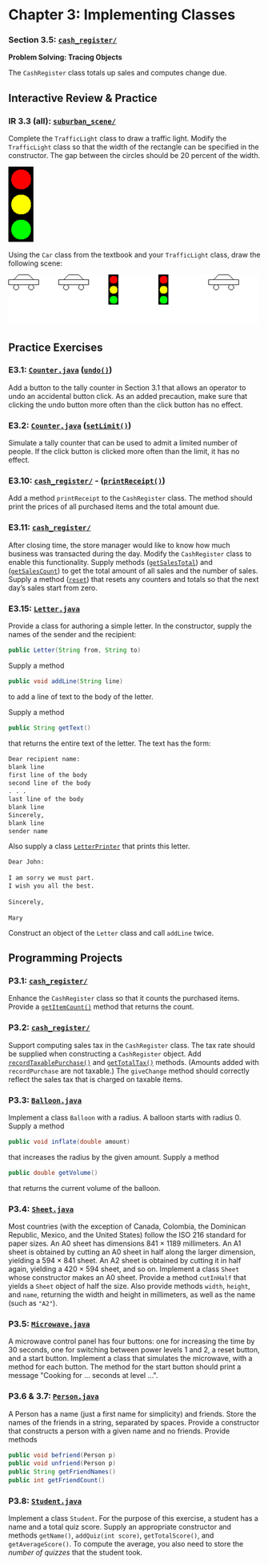 # Chapter 3: Implementing Classes

### Section 3.5: [`cash_register/`](./cash_register/)

**Problem Solving: Tracing Objects**

The `CashRegister` class totals up sales and computes change due.

## Interactive Review & Practice

### IR 3.3 (all): [`suburban_scene/`](./suburban_scene/)

Complete the `TrafficLight` class to draw a traffic light. Modify the `TrafficLight` class so that the width of the rectangle can be specified in the constructor. The gap between the circles should be 20 percent of the width.

![resulting traffic light](./suburban_scene/traffic_light.png)

Using the `Car` class from the textbook and your `TrafficLight` class, draw the following scene:

![suburban scene](./suburban_scene/suburban_scene.png)

## Practice Exercises

### E3.1: [`Counter.java`](./Counter.java) ([`undo()`](./Counter.java#L43))

Add a button to the tally counter in Section 3.1 that allows an operator to undo an accidental button click. As an added precaution, make sure that clicking the undo button more often than the click button has no effect.

### E3.2: [`Counter.java`](./Counter.java) ([`setLimit()`](./Counter.java#L25))

Simulate a tally counter that can be used to admit a limited number of people. If the click button is clicked more often than the limit, it has no effect.

### E3.10: [`cash_register/`](./cash_register/) - ([`printReceipt()`](./cash_register/CashRegister.java#L120))

Add a method `printReceipt` to the `CashRegister` class. The method should print the prices of all purchased items and the total amount due.

### E3.11: [`cash_register/`](./cash_register/)

After closing time, the store manager would like to know how much business was transacted during the day. Modify the `CashRegister` class to enable this functionality. Supply methods ([`getSalesTotal`](./cash_register/CashRegister.java#L164)) and ([`getSalesCount`](./cash_register/CashRegister.java#L156)) to get the total amount of all sales and the number of sales. Supply a method ([`reset`](./cash_register/CashRegister.java#L171)) that resets any counters and totals so that the next day’s sales start from zero.

### E3.15: [`Letter.java`](./Letter.java)

Provide a class for authoring a simple letter. In the constructor, supply the names of the sender and the recipient:

```java
public Letter(String from, String to)
```

Supply a method

```java
public void addLine(String line)
```

to add a line of text to the body of the letter.

Supply a method

```java
public String getText()
```

that returns the entire text of the letter. The text has the form:

```
Dear recipient name:
blank line 
first line of the body
second line of the body
. . .
last line of the body
blank line 
Sincerely, 
blank line
sender name 
```

Also supply a class [`LetterPrinter`](./LetterPrinter.java) that prints this letter.

```
Dear John:
   
I am sorry we must part.
I wish you all the best.
   
Sincerely,
   
Mary 
```

Construct an object of the `Letter` class and call `addLine` twice.

## Programming Projects

### P3.1: [`cash_register/`](./cash_register/)

Enhance the `CashRegister` class so that it counts the purchased items. Provide a [`getItemCount()`](./cash_register/CashRegister.java#L108) method that returns the count.

### P3.2: [`cash_register/`](./cash_register/)

Support computing sales tax in the `CashRegister` class. The tax rate should be supplied when constructing a `CashRegister` object. Add [`recordTaxablePurchase()`](./cash_register/CashRegister.java#L61) and [`getTotalTax()`](./cash_register/CashRegister.java#L101) methods. (Amounts added with `recordPurchase` are not taxable.) The `giveChange` method should correctly reflect the sales tax that is charged on taxable items.

### P3.3: [`Balloon.java`](./Balloon.java)

Implement a class `Balloon` with a radius. A balloon starts with radius 0. Supply a method

```java
public void inflate(double amount)
```

that increases the radius by the given amount. Supply a method

```java
public double getVolume()
```

that returns the current volume of the balloon.

### P3.4: [`Sheet.java`](./Sheet.java)

Most countries (with the exception of Canada, Colombia, the Dominican Republic, Mexico, and the United States) follow the ISO 216 standard for paper sizes. An A0 sheet has dimensions 841 × 1189 millimeters. An A1 sheet is obtained by cutting an A0 sheet in half along the larger dimension, yielding a 594 × 841 sheet. An A2 sheet is obtained by cutting it in half again, yielding a 420 × 594 sheet, and so on. Implement a class `Sheet` whose constructor makes an A0 sheet. Provide a method `cutInHalf` that yields a `Sheet` object of half the size. Also provide methods `width`, `height`, and `name`, returning the width and height in millimeters, as well as the name (such as `"A2"`).

### P3.5: [`Microwave.java`](./Microwave.java)

A microwave control panel has four buttons: one for increasing the time by 30 seconds, one for switching between power levels 1 and 2, a reset button, and a start button. Implement a class that simulates the microwave, with a method for each button. The method for the start button should print a message "Cooking for ... seconds at level ...".

### P3.6 & 3.7: [`Person.java`](./Person.java)

A Person has a name (just a first name for simplicity) and friends. Store the names of the friends in a string, separated by spaces. Provide a constructor that constructs a person with a given name and no friends. Provide methods

```java
public void befriend(Person p)
public void unfriend(Person p)
public String getFriendNames()
public int getFriendCount()
```

### P3.8: [`Student.java`](./Student.java)

Implement a class `Student`. For the purpose of this exercise, a student has a name and a total quiz score. Supply an appropriate constructor and methods `getName()`, `addQuiz(int score)`, `getTotalScore()`, and `getAverageScore()`. To compute the average, you also need to store the *number of quizzes* that the student took.
